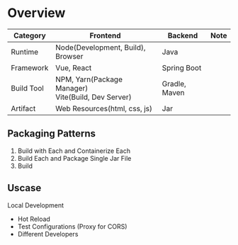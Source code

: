 # Overview

|Category|Frontend|Backend|Note|
|-|-|-|-|
|Runtime|Node(Development, Build), Browser|Java||
|Framework|Vue, React|Spring Boot||
|Build Tool|NPM, Yarn(Package Manager)<br>Vite(Build, Dev Server)|Gradle, Maven||
|Artifact|Web Resources(html, css, js)|Jar||

## Packaging Patterns

1. Build with Each and Containerize Each
2. Build Each and Package Single Jar File
3. Build 
## Uscase

Local Development
* Hot Reload
* Test Configurations (Proxy for CORS)
* Different Developers
